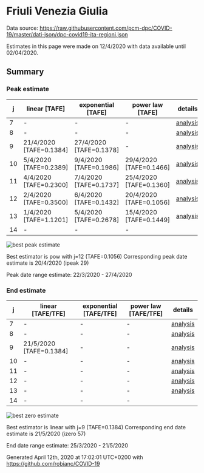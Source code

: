 # Friuli Venezia Giulia


Data source: https://raw.githubusercontent.com/pcm-dpc/COVID-19/master/dati-json/dpc-covid19-ita-regioni.json

Estimates in this page were made on 12/4/2020 with data available until 02/04/2020.


## Summary 

### Peak estimate 
|j|linear [TAFE]|exponential [TAFE]|power law [TAFE]|details|
|---|----|-----------|---------|-------|
|7|-|-|-|[analysis](COVID-19_friuli_venezia_giulia_j7_2020-04-02.md)|
|8|-|-|-|[analysis](COVID-19_friuli_venezia_giulia_j8_2020-04-02.md)|
|9|21/4/2020 [TAFE=0.1384]|27/4/2020 [TAFE=0.1378]|-|[analysis](COVID-19_friuli_venezia_giulia_j9_2020-04-02.md)|
|10|5/4/2020 [TAFE=0.2389]|9/4/2020 [TAFE=0.1986]|29/4/2020 [TAFE=0.1466]|[analysis](COVID-19_friuli_venezia_giulia_j10_2020-04-02.md)|
|11|4/4/2020 [TAFE=0.2300]|7/4/2020 [TAFE=0.1737]|25/4/2020 [TAFE=0.1360]|[analysis](COVID-19_friuli_venezia_giulia_j11_2020-04-02.md)|
|12|2/4/2020 [TAFE=0.3500]|6/4/2020 [TAFE=0.1432]|20/4/2020 [TAFE=0.1056]|[analysis](COVID-19_friuli_venezia_giulia_j12_2020-04-02.md)|
|13|1/4/2020 [TAFE=1.1201]|5/4/2020 [TAFE=0.2678]|15/4/2020 [TAFE=0.1449]|[analysis](COVID-19_friuli_venezia_giulia_j13_2020-04-02.md)|
|14|-|-|-||

![best peak estimate](COVID-19_friuli_venezia_giulia_j12_2020-04-02.png)

Best estimator is pow with j=12 (TAFE=0.1056)
Corresponding peak date estimate is 20/4/2020 (ipeak 29)


Peak date range estimate: 22/3/2020 - 27/4/2020

### End estimate 
|j|linear [TAFE/TFE]|exponential [TAFE/TFE]|power law [TAFE/TFE]|details|
|---|----|-----------|---------|-------|
|7|-|-|-|[analysis](COVID-19_friuli_venezia_giulia_j7_2020-04-02.md)|
|8|-|-|-|[analysis](COVID-19_friuli_venezia_giulia_j8_2020-04-02.md)|
|9|21/5/2020 [TAFE=0.1384]|-|-|[analysis](COVID-19_friuli_venezia_giulia_j9_2020-04-02.md)|
|10|-|-|-|[analysis](COVID-19_friuli_venezia_giulia_j10_2020-04-02.md)|
|11|-|-|-|[analysis](COVID-19_friuli_venezia_giulia_j11_2020-04-02.md)|
|12|-|-|-|[analysis](COVID-19_friuli_venezia_giulia_j12_2020-04-02.md)|
|13|-|-|-|[analysis](COVID-19_friuli_venezia_giulia_j13_2020-04-02.md)|
|14|-|-|-||

![best zero estimate](COVID-19_friuli_venezia_giulia_j9_2020-04-02.png)

Best estimator is linear with j=9 (TAFE=0.1384)
Corresponding end date estimate is 21/5/2020 (izero 57)


End date range estimate: 25/3/2020 - 21/5/2020

Generated April 12th, 2020 at 17:02:01 UTC+0200 with https://github.com/robianc/COVID-19
